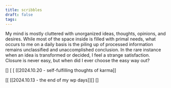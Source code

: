 ```yaml
---
title: scribbles
draft: false
tags:
---
```


My mind is mostly cluttered with unorganized ideas, thoughts, opinions, and desires. While most of the space inside is filled with primal needs, what occurs to me on a daily basis is the piling up of processed information remains unclassified and unaccomplished conclusion. In the rare instance when an idea is transformed or decided, I feel a strange satisfaction. Closure is never easy, but when did I ever choose the easy way out?

[]
[
[
[[2024.10.20 - self-fulfilling thoughts of karma]]

[[
[[2024.10.13 - the end of my wp days]][]
[]